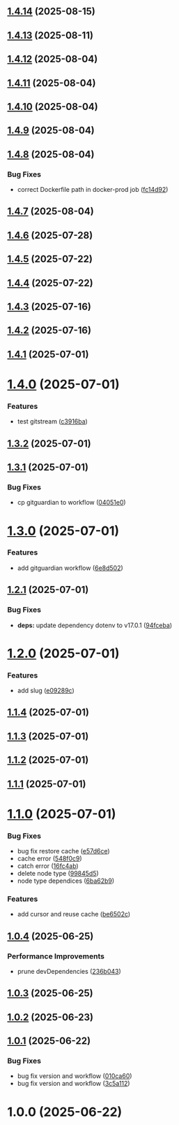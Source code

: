 ## [1.4.14](https://github.com/munirmardinli/pushover-notification/compare/v1.4.13...v1.4.14) (2025-08-15)

## [1.4.13](https://github.com/munirmardinli/pushover-notification/compare/v1.4.12...v1.4.13) (2025-08-11)

## [1.4.12](https://github.com/munirmardinli/pushover-notification/compare/v1.4.11...v1.4.12) (2025-08-04)

## [1.4.11](https://github.com/munirmardinli/pushover-notification/compare/v1.4.10...v1.4.11) (2025-08-04)

## [1.4.10](https://github.com/munirmardinli/pushover-notification/compare/v1.4.9...v1.4.10) (2025-08-04)

## [1.4.9](https://github.com/munirmardinli/pushover-notification/compare/v1.4.8...v1.4.9) (2025-08-04)

## [1.4.8](https://github.com/munirmardinli/pushover-notification/compare/v1.4.7...v1.4.8) (2025-08-04)


### Bug Fixes

* correct Dockerfile path in docker-prod job ([fc14d92](https://github.com/munirmardinli/pushover-notification/commit/fc14d92c8aed494df19d96ed8a2daecfd11cc6c9))

## [1.4.7](https://github.com/munirmardinli/pushover-notification/compare/v1.4.6...v1.4.7) (2025-08-04)

## [1.4.6](https://github.com/munirmardinli/pushover-notification/compare/v1.4.5...v1.4.6) (2025-07-28)

## [1.4.5](https://github.com/munirmardinli/pushover-notification/compare/v1.4.4...v1.4.5) (2025-07-22)

## [1.4.4](https://github.com/munirmardinli/pushover-notification/compare/v1.4.3...v1.4.4) (2025-07-22)

## [1.4.3](https://github.com/munirmardinli/pushover-notification/compare/v1.4.2...v1.4.3) (2025-07-16)

## [1.4.2](https://github.com/munirmardinli/pushover-notification/compare/v1.4.1...v1.4.2) (2025-07-16)

## [1.4.1](https://github.com/munirmardinli/pushover-notification/compare/v1.4.0...v1.4.1) (2025-07-01)

# [1.4.0](https://github.com/munirmardinli/pushover-notification/compare/v1.3.2...v1.4.0) (2025-07-01)


### Features

* test gitstream ([c3916ba](https://github.com/munirmardinli/pushover-notification/commit/c3916bad9bcc4b058b065e8587ff056a607ee717))

## [1.3.2](https://github.com/munirmardinli/pushover-notification/compare/v1.3.1...v1.3.2) (2025-07-01)

## [1.3.1](https://github.com/munirmardinli/pushover-notification/compare/v1.3.0...v1.3.1) (2025-07-01)


### Bug Fixes

* cp gitguardian to workflow ([04051e0](https://github.com/munirmardinli/pushover-notification/commit/04051e05f5054cd2ff026c8eeac94fc9d12f4f41))

# [1.3.0](https://github.com/munirmardinli/pushover-notification/compare/v1.2.1...v1.3.0) (2025-07-01)


### Features

* add gitguardian workflow ([6e8d502](https://github.com/munirmardinli/pushover-notification/commit/6e8d502a295bfcc0fc104c4e8fd3b331b8f23a98))

## [1.2.1](https://github.com/munirmardinli/pushover-notification/compare/v1.2.0...v1.2.1) (2025-07-01)


### Bug Fixes

* **deps:** update dependency dotenv to v17.0.1 ([94fceba](https://github.com/munirmardinli/pushover-notification/commit/94fceba819a6e4e8c9dc13ee1de8a61e0ade7092))

# [1.2.0](https://github.com/munirmardinli/pushover-notification/compare/v1.1.4...v1.2.0) (2025-07-01)


### Features

* add slug ([e09289c](https://github.com/munirmardinli/pushover-notification/commit/e09289c75e58dd7e4eb04eed074b15e4ab0986ce))

## [1.1.4](https://github.com/munirmardinli/pushover-notification/compare/v1.1.3...v1.1.4) (2025-07-01)

## [1.1.3](https://github.com/munirmardinli/pushover-notification/compare/v1.1.2...v1.1.3) (2025-07-01)

## [1.1.2](https://github.com/munirmardinli/pushover-notification/compare/v1.1.1...v1.1.2) (2025-07-01)

## [1.1.1](https://github.com/munirmardinli/pushover-notification/compare/v1.1.0...v1.1.1) (2025-07-01)

# [1.1.0](https://github.com/munirmardinli/pushover-notification/compare/v1.0.4...v1.1.0) (2025-07-01)


### Bug Fixes

* bug fix restore cache ([e57d6ce](https://github.com/munirmardinli/pushover-notification/commit/e57d6ced288162feaadf3232271bdd589aecd8b0))
* cache error ([548f0c9](https://github.com/munirmardinli/pushover-notification/commit/548f0c970700cd9a773c1df7ab7076172812056b))
* catch error ([16fc4ab](https://github.com/munirmardinli/pushover-notification/commit/16fc4ab871ddf3db8568b11ae1f6777a29eb77b9))
* delete node type ([99845d5](https://github.com/munirmardinli/pushover-notification/commit/99845d54d9a06d5cfd98a8836663f9bbabeb80c5))
* node type dependices ([6ba62b9](https://github.com/munirmardinli/pushover-notification/commit/6ba62b9684361766aa83e007f6af4ac4c837e1fa))


### Features

* add cursor and reuse cache ([be6502c](https://github.com/munirmardinli/pushover-notification/commit/be6502cb942c0773cd213d8d150e1b41c2d17682))

## [1.0.4](https://github.com/munirmardinli/pushover-notification/compare/v1.0.3...v1.0.4) (2025-06-25)


### Performance Improvements

* prune devDependencies ([236b043](https://github.com/munirmardinli/pushover-notification/commit/236b043c48ac7794e0997ada60a0871a86835c3b))

## [1.0.3](https://github.com/munirmardinli/pushover-notification/compare/v1.0.2...v1.0.3) (2025-06-25)

## [1.0.2](https://github.com/munirmardinli/pushover-notification/compare/v1.0.1...v1.0.2) (2025-06-23)

## [1.0.1](https://github.com/munirmardinli/pushover-notification/compare/v1.0.0...v1.0.1) (2025-06-22)


### Bug Fixes

* bug fix version and workflow ([010ca60](https://github.com/munirmardinli/pushover-notification/commit/010ca6054a03108c2e2e8a2b4ca96b8b0ee458b6))
* bug fix version and workflow ([3c5a112](https://github.com/munirmardinli/pushover-notification/commit/3c5a112a7e08d01c28577f68503e1f76d9f01e27))

# 1.0.0 (2025-06-22)

